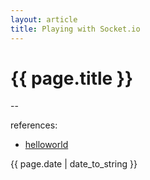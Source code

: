 ```yaml
---
layout: article
title: Playing with Socket.io
---
```

# {{ page.title }}


--

references:

* [helloworld](helloworld)

{{ page.date | date_to_string }}

<style>
red {
    color: red;
}
green {
    color: green;
}
orange {
    color: orange;
}
</style>